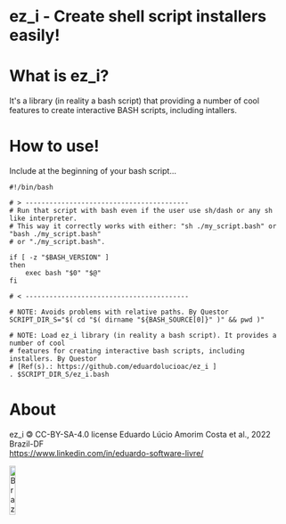 ez_i - Create shell script installers easily!
=============

# What is ez_i?

It's a library (in reality a bash script) that providing a number of cool features to create interactive BASH scripts, including intallers.

# How to use!

Include at the beginning of your bash script...

```
#!/bin/bash

# > -----------------------------------------
# Run that script with bash even if the user use sh/dash or any sh like interpreter.
# This way it correctly works with either: "sh ./my_script.bash" or "bash ./my_script.bash"
# or "./my_script.bash".

if [ -z "$BASH_VERSION" ]
then
    exec bash "$0" "$@"
fi

# < -----------------------------------------

# NOTE: Avoids problems with relative paths. By Questor
SCRIPT_DIR_S="$( cd "$( dirname "${BASH_SOURCE[0]}" )" && pwd )"

# NOTE: Load ez_i library (in reality a bash script). It provides a number of cool
# features for creating interactive bash scripts, including installers. By Questor
# [Ref(s).: https://github.com/eduardolucioac/ez_i ]
. $SCRIPT_DIR_S/ez_i.bash
```

# About

ez_i 🄯 CC-BY-SA-4.0 license
Eduardo Lúcio Amorim Costa et al., 2022
Brazil-DF  
https://www.linkedin.com/in/eduardo-software-livre/

<img border="0" alt="Brazil-DF" src="http://upload.wikimedia.org/wikipedia/commons/thumb/6/6d/Map_of_Brazil_with_flag.svg/180px-Map_of_Brazil_with_flag.svg.png" height="15%" width="15%"/>
